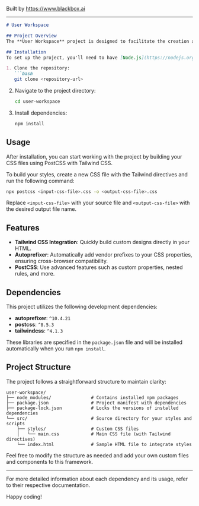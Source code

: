 
Built by https://www.blackbox.ai

---

```markdown
# User Workspace

## Project Overview
The **User Workspace** project is designed to facilitate the creation and management of styled web applications using modern CSS frameworks. It leverages **Tailwind CSS**, **PostCSS**, and **Autoprefixer** for efficient styling, ensuring your application is both responsive and adheres to current web standards.

## Installation
To set up the project, you'll need to have [Node.js](https://nodejs.org/) installed on your machine. Once you have Node.js, you can install the required dependencies using npm.

1. Clone the repository:
   ```bash
   git clone <repository-url>
   ```
2. Navigate to the project directory:
   ```bash
   cd user-workspace
   ```
3. Install dependencies:
   ```bash
   npm install
   ```

## Usage
After installation, you can start working with the project by building your CSS files using PostCSS with Tailwind CSS.

To build your styles, create a new CSS file with the Tailwind directives and run the following command:
```bash
npx postcss <input-css-file>.css -o <output-css-file>.css
```
Replace `<input-css-file>` with your source file and `<output-css-file>` with the desired output file name.

## Features
- **Tailwind CSS Integration**: Quickly build custom designs directly in your HTML.
- **Autoprefixer**: Automatically add vendor prefixes to your CSS properties, ensuring cross-browser compatibility.
- **PostCSS**: Use advanced features such as custom properties, nested rules, and more.

## Dependencies
This project utilizes the following development dependencies:
- **autoprefixer**: `^10.4.21`
- **postcss**: `^8.5.3`
- **tailwindcss**: `^4.1.3`

These libraries are specified in the `package.json` file and will be installed automatically when you run `npm install`.

## Project Structure
The project follows a straightforward structure to maintain clarity:

```
user-workspace/
├── node_modules/               # Contains installed npm packages
├── package.json                # Project manifest with dependencies
├── package-lock.json           # Locks the versions of installed dependencies
└── src/                        # Source directory for your styles and scripts
    ├── styles/                 # Custom CSS files
    │   └── main.css            # Main CSS file (with Tailwind directives)
    └── index.html              # Sample HTML file to integrate styles
```

Feel free to modify the structure as needed and add your own custom files and components to this framework.

---

For more detailed information about each dependency and its usage, refer to their respective documentation.

Happy coding!
```